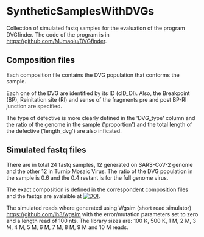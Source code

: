 # SyntheticSamplesWithDVGs

Collection of simulated fastq samples for the evaluation of the program DVGfinder. The code of the program is in https://github.com/MJmaolu/DVGfinder.


## Composition files

Each composition file contains the DVG population that conforms the sample. 

Each one of the DVG are identified by its ID (cID_DI). Also, the Breakpoint (BP), Reinitation site (RI) and sense of the fragments pre and post BP-RI junction are specified. 

The type of defective is more clearly defined in the 'DVG_type' column and the ratio of the genome in the sample ('proportion') and the total length of the defective ('length_dvg') are also inficated.


## Simulated fastq files

There are in total 24 fastq samples, 12 generated on SARS-CoV-2 genome and the other 12 in Turnip Mosaic Virus. The ratio of the DVG population in the sample is 0.6 and the 0.4 restant is for the full genome virus.

The exact composition is defined in the correspondent composition files and the fastqs are avalaible at [![DOI](https://zenodo.org/badge/DOI/10.5281/zenodo.6411689.svg)](https://doi.org/10.5281/zenodo.6411689).

The simulated reads where generated using Wgsim (short read simulator) <https://github.com/lh3/wgsim> with the error/mutation parameters set to zero and a length read of 100 nts. The library sizes are: 100 K, 500 K, 1 M, 2 M, 3 M, 4 M, 5 M, 6 M, 7 M, 8 M, 9 M and 10 M reads.


